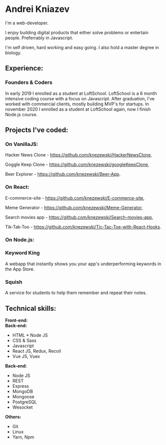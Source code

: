 # Andrei Kniazev
I'm a web-developer.

I enjoy building digital products that either solve problems or entertain people. Preferrably in Javascript.

I'm self driven, hard working and easy going. I also hold a master degree in biology.

## Experience:
### Founders & Coders
In early 2019 I enrolled as a student at LoftSchool. LoftSchool is a 6 month intensive coding course with a focus on Javascript. After graduation, I've worked with commercial clients, mostly building MVP's for startups.
In november 2020 I enrolled as a student at LoftSchool again, now I finish Node.js course.


## Projects I've coded:
### On VanillaJS:

Hacker News Clone - https://github.com/knezewski/HackerNewsClone,

Goggle Keep Clone - https://github.com/knezewski/googleKeepClone,

Beer Explorer - https://github.com/knezewski/Beer-App.

### On React:
E-commerce-site - https://github.com/knezewski/E-commerce-site,

Meme Generator - https://github.com/knezewski/Meme-Generator,

Search movies app - https://github.com/knezewski/Search-movies-app,

Tik-Tak-Too - https://github.com/knezewski/Tic-Tac-Toe-with-React-Hooks.

### On Node.js:

### Keyword King
A webapp that instantly shows you your app's underperforming keywords in the App Store.

### Squish
A service for students to help them remember and repeat their notes.

## Technical skills:

**Front-end:**                           
 **Back-end:**
* HTML                                    * Node JS             
* CSS & Sass
* Javascript
* React JS, Redux, Recoil
* Vue JS, Vuex

**Back-end:**
* Node JS
* REST
* Express
* MongoDB
* Mongoose
* PostgreSQL
* Wesocket

**Others:**
* Git
* Linux
* Yarn, Npm

